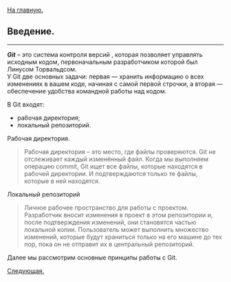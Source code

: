 [На главную.](readme.md)

Введение.
---
---
***Git*** – это система контроля версий , которая позволяет управлять исходным кодом, первоначальным разработчиком которой был Линусом Торвальдсом.                                                  
У Git две основных задачи: первая —  хранить информацию о всех изменениях в вашем коде, начиная с самой первой строчки, а вторая — обеспечение удобства командной работы над кодом.

В Git входят:

* рабочая директория;
* локальный репозиторий.

Рабочая директория.
>Рабочая директория – это место, где файлы проверяются. Git не отслеживает каждый изменённый файл. Когда мы выполняем операцию commit, Git ищет все файлы, которые находятся в рабочей директории. И подтверждаются только те файлы, которые в ней находятся.

Локальный репозиторий
>Личное рабочее пространство для работы с проектом. Разработчик вносит изменения в проект в этом репозитории и, после подтверждения изменений, они становятся частью локальной копии. Пользователь может выполнить множество изменений, которые будут храниться только на его машине до тех пор, пока он не отправит их в центральный репозиторий.


Далее мы рассмотрим основные принципы работы с Git.

 [Следующая.](repository.md)
